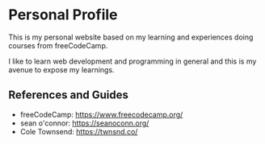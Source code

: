# Personal Profile
This is my personal website based on my learning and experiences doing courses from freeCodeCamp.

I like to learn web development and programming in general and this is my avenue to expose my learnings.

## References and Guides
- freeCodeCamp: https://www.freecodecamp.org/
- sean o'connor: https://seanoconn.org/
- Cole Townsend: https://twnsnd.co/

